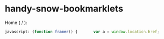 # handy-snow-bookmarklets

Home ( / ):
```javascript
javascript: (function framer() {       var a = window.location.href;       var b = a.indexOf("://");       b = a.indexOf("/", b + 3) + 1;       var c = a.slice(0, b);       a = a.slice(b);       window.location.href = c + "";})();
```

